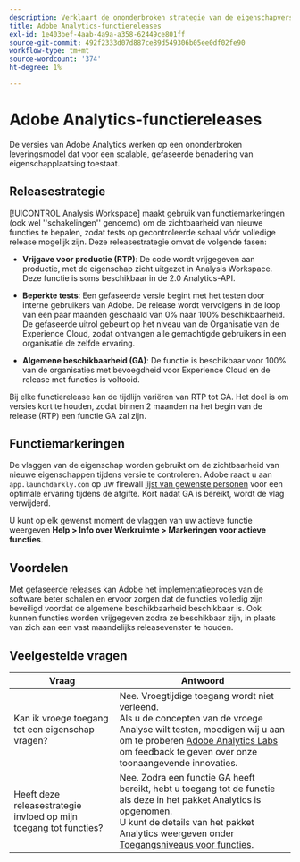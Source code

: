 ```yaml
---
description: Verklaart de ononderbroken strategie van de eigenschapversie voor Adobe Analytics
title: Adobe Analytics-functiereleases
exl-id: 1e403bef-4aab-4a9a-a358-62449ce801ff
source-git-commit: 492f2333d07d887ce89d549306b05ee0df02fe90
workflow-type: tm+mt
source-wordcount: '374'
ht-degree: 1%

---
```


# Adobe Analytics-functiereleases

De versies van Adobe Analytics werken op een ononderbroken leveringsmodel dat voor een scalable, gefaseerde benadering van eigenschapplaatsing toestaat.

## Releasestrategie

[!UICONTROL Analysis Workspace] maakt gebruik van functiemarkeringen (ook wel &#39;&#39;schakelingen&#39;&#39; genoemd) om de zichtbaarheid van nieuwe functies te bepalen, zodat tests op gecontroleerde schaal vóór volledige release mogelijk zijn. Deze releasestrategie omvat de volgende fasen:

* **Vrijgave voor productie (RTP)**: De code wordt vrijgegeven aan productie, met de eigenschap zicht uitgezet in Analysis Workspace. Deze functie is soms beschikbaar in de 2.0 Analytics-API.

* **Beperkte tests**: Een gefaseerde versie begint met het testen door interne gebruikers van Adobe. De release wordt vervolgens in de loop van een paar maanden geschaald van 0% naar 100% beschikbaarheid. De gefaseerde uitrol gebeurt op het niveau van de Organisatie van de Experience Cloud, zodat ontvangen alle gemachtigde gebruikers in een organisatie de zelfde ervaring.

* **Algemene beschikbaarheid (GA)**: De functie is beschikbaar voor 100% van de organisaties met bevoegdheid voor Experience Cloud en de release met functies is voltooid.

Bij elke functierelease kan de tijdlijn variëren van RTP tot GA. Het doel is om versies kort te houden, zodat binnen 2 maanden na het begin van de release (RTP) een functie GA zal zijn.

## Functiemarkeringen

De vlaggen van de eigenschap worden gebruikt om de zichtbaarheid van nieuwe eigenschappen tijdens versie te controleren. Adobe raadt u aan `app.launchdarkly.com` op uw firewall [lijst van gewenste personen](/help/technotes/ip-addresses.md) voor een optimale ervaring tijdens de afgifte. Kort nadat GA is bereikt, wordt de vlag verwijderd.

U kunt op elk gewenst moment de vlaggen van uw actieve functie weergeven **Help > Info over Werkruimte > Markeringen voor actieve functies**.

## Voordelen

Met gefaseerde releases kan Adobe het implementatieproces van de software beter schalen en ervoor zorgen dat de functies volledig zijn beveiligd voordat de algemene beschikbaarheid beschikbaar is. Ook kunnen functies worden vrijgegeven zodra ze beschikbaar zijn, in plaats van zich aan een vast maandelijks releasevenster te houden.

## Veelgestelde vragen

| Vraag | Antwoord |
| --- | --- |
| Kan ik vroege toegang tot een eigenschap vragen? | Nee. Vroegtijdige toegang wordt niet verleend.<br>Als u de concepten van de vroege Analyse wilt testen, moedigen wij u aan om te proberen [Adobe Analytics Labs](/help/analyze/labs.md) om feedback te geven over onze toonaangevende innovaties. |
| Heeft deze releasestrategie invloed op mijn toegang tot functies? | Nee. Zodra een functie GA heeft bereikt, hebt u toegang tot de functie als deze in het pakket Analytics is opgenomen.<br>U kunt de details van het pakket Analytics weergeven onder [Toegangsniveaus voor functies](/help/admin/company/feature-access-levels.md). |
